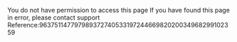 You do not have permission to access this page If you have found this page in error, please contact support Reference:96375114779798937274053319724466982020034968299102359